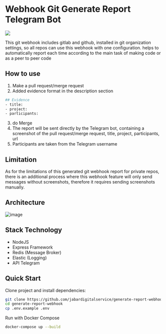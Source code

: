 # Webhook Git Generate Report Telegram Bot

<a href="https://codeclimate.com/github/jabardigitalservice/generate-report-webhook/maintainability"><img src="https://api.codeclimate.com/v1/badges/8da03b052b2ba3a7331c/maintainability" /></a>

This git webhook includes gitlab and github, installed in git organization settings, so all repos can use this webhook with one configuration. helps to automatically report each time according to the main task of making code or as a peer to peer code

## How to use

1. Make a pull request/merge request
2. Added evidence format in the description section
```bash
## Evidence
- title: 
- project: 
- participants: 
```
3. do Merge
4. The report will be sent directly by the Telegram bot, containing a screenshot of the pull request/merge request, title, project, participants, url
5. Participants are taken from the Telegram username

## Limitation

As for the limitations of this generated git webhook report for private repos, there is an additional process where this webhook feature will only send messages without screenshots, therefore it requires sending screenshots manually.

## Architecture

![image](https://user-images.githubusercontent.com/41193120/133529574-63c5a6a4-4499-4409-9e74-6dee38ac110a.png)

## Stack Technology
- NodeJS
- Express Framework
- Redis (Message Broker)
- Elastic (Logging)
- API Telegram

## Quick Start
Clone project and install dependencies:
```bash
git clone https://github.com/jabardigitalservice/generate-report-webhook.git
cd generate-report-webhook
cp .env.example .env
```

Run with Docker Compose
```bash
docker-compose up --build
```
